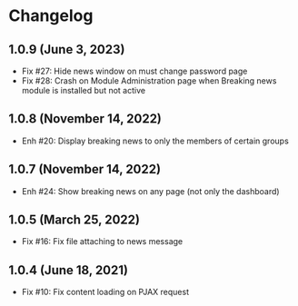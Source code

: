 Changelog
=========

1.0.9 (June 3, 2023)
--------------------
- Fix #27: Hide news window on must change password page
- Fix #28: Crash on Module Administration page when Breaking news module is installed but not active

1.0.8 (November 14, 2022)
-------------------------
- Enh #20: Display breaking news to only the members of certain groups


1.0.7 (November 14, 2022)
-------------------------
- Enh #24: Show breaking news on any page (not only the dashboard)


1.0.5 (March 25, 2022)
----------------------
- Fix #16: Fix file attaching to news message


1.0.4 (June 18, 2021)
---------------------
- Fix #10: Fix content loading on PJAX request

